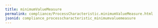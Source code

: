 ```yaml
---
title: minimumValueMeasure
permalink: compliance/ProcessCharacteristic.minimumValueMeasure.html
jsonid: compliance_processcharacteristic_minimumvaluemeasure
---
```

